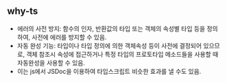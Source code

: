 ## why-ts
- 에러의 사전 방지: 함수의 인자, 반환값의 타입 또는 객체의 속성별 타입 등을 정의하여, 사전에 에러를 방지할 수 있음.
- 자동 완성 기능: 타입이나 타입 정의에 의한 객체속성 등이 사전에 결정되어 있으므로, 객체 참조시 속성에 접근하거나 특정 타입의 프로토타입 메소드들을 사용할 때 자동완성을 사용할 수 있음.
- 이는 js에서 JSDoc을 이용하여 타입스크립트 비슷한 효과를 낼 수도 있음.
